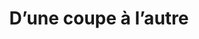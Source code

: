 ---
title: "D’une coupe à l’autre"
url: /la-frette-sur-seine/dune-coupe-a-lautre/
shop: coiffeur
---